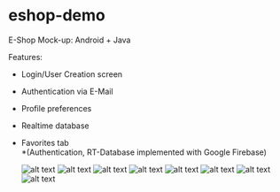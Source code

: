 # eshop-demo
E-Shop Mock-up:
Android + Java
  
Features:  
- Login/User Creation screen  
- Authentication via E-Mail  
- Profile preferences  
- Realtime database  
- Favorites tab  
*(Authentication, RT-Database implemented with Google Firebase)
  
  ![alt text](https://github.com/matiasld/eshop-demo/blob/master/img/11.png?raw=true)
  ![alt text](https://github.com/matiasld/eshop-demo/blob/master/img/12.png?raw=true)
  ![alt text](https://github.com/matiasld/eshop-demo/blob/master/img/13.png?raw=true)
  ![alt text](https://github.com/matiasld/eshop-demo/blob/master/img/Screenshot_1568608157.png?raw=true)
  ![alt text](https://github.com/matiasld/eshop-demo/blob/master/img/Screenshot_1568608265.png)
  ![alt text](https://github.com/matiasld/eshop-demo/blob/master/img/Screenshot_1568608303.png)
  ![alt text](https://github.com/matiasld/eshop-demo/blob/master/img/Screenshot_1568608501.png)
  ![alt text](https://github.com/matiasld/eshop-demo/blob/master/img/Screenshot_1568609858.png)
  
